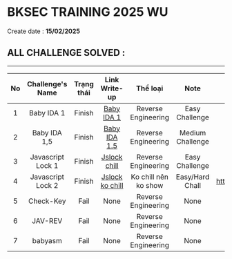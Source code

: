 # BKSEC TRAINING 2025 WU
Create date : **15/02/2025**
## ALL CHALLENGE SOLVED :
---
| No |   Challenge's Name  | Trạng thái |                Link Write-up                 |     Thể loại       |     Note       |       Website Re-up Challenges      |  Dowload file here |
|:--:|:-------------------:|:----------:|:--------------------------------------------:|:------------------:|:--------------:|:-----------------------------------:|:------------------:|
| 1  |    Baby IDA 1       |   Finish   |   [Baby IDA 1](./baby_ida_1)                 |Reverse Engineering |Easy Challenge  |Coming soon                          |[File](https://github.com/tdwng/bksec_dowloads/tree/main/bksec_training_2025/Baby%20IDA%201)|
| 2  |    Baby IDA 1,5     |   Finish   | [Baby IDA 1.5](./baby_ida_1,5)               |Reverse Engineering |Medium Challenge|Coming soon                          |[File](https://github.com/tdwng/bksec_dowloads/tree/main/bksec_training_2025/Baby%20IDA%201%2C5)|                         
| 3  |  Javascript Lock 1  |   Finish   | [Jslock chill](./jslock_chill)               |Reverse Engineering |Easy Challenge  |https://tdwng.github.io/trollvn/     |Coming soon|
| 4  |  Javascript Lock 2  |   Finish   |[Jslock ko chill](./jslock_ko_chill(jslock2)) |Ko chill nên ko show|Easy/Hard Chall |https://tdwng.github.io/jslock_ver_2/|Coming soon|
| 5  |    Check-Key        |    Fail    |None                                          |Reverse Engineering |None            |None                                 |[File](https://github.com/tdwng/bksec_dowloads/tree/main/bksec_training_2025/Check_key)|
| 6  |     JAV-REV         |    Fail    |None                                          |Reverse Engineering |None            |None                                 |[File](https://github.com/tdwng/bksec_dowloads/tree/main/bksec_training_2025/JAV-REV)|
| 7  |     babyasm         |    Fail    |None                                          |Reverse Engineering |None            |None                                 |[File](https://github.com/tdwng/bksec_dowloads/tree/main/bksec_training_2025/babyasm)|
